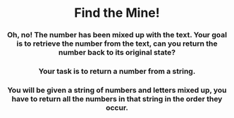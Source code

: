 <div align = 'center'>

# Find the Mine!

</div>

<div align = 'center'>

<h3>Oh, no! The number has been mixed up with the text. Your goal is to retrieve the number from the text, can you return the number back to its original state?</h3>

<h3>Your task is to return a number from a string.</h3>

<h3>You will be given a string of numbers and letters mixed up, you have to return all the numbers in that string in the order they occur.</h3>

</div>
